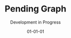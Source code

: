 ---
title: Pending Graph
subtitle: Development in Progress
layout: default
modal-id: 3
date: 01-01-01
img: ComingSoon.png
thumbnail: ComingSoon-Thumbnail.png
alt: image-alt
project-date: January 2001
client: 
category: 
description: 

---